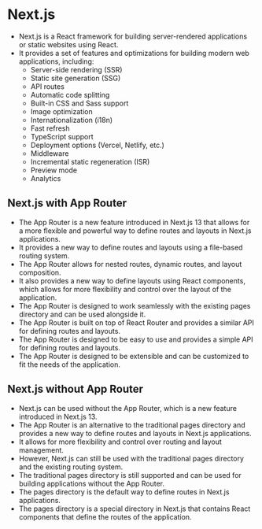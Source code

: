 # Next.js

- Next.js is a React framework for building server-rendered applications or static websites using React.
- It provides a set of features and optimizations for building modern web applications, including:
  - Server-side rendering (SSR)
  - Static site generation (SSG)
  - API routes
  - Automatic code splitting
  - Built-in CSS and Sass support
  - Image optimization
  - Internationalization (i18n)
  - Fast refresh
  - TypeScript support
  - Deployment options (Vercel, Netlify, etc.)
  - Middleware
  - Incremental static regeneration (ISR)
  - Preview mode
  - Analytics

## Next.js with App Router

- The App Router is a new feature introduced in Next.js 13 that allows for a more flexible and powerful way to define routes and layouts in Next.js applications.
- It provides a new way to define routes and layouts using a file-based routing system.
- The App Router allows for nested routes, dynamic routes, and layout composition.
- It also provides a new way to define layouts using React components, which allows for more flexibility and control over the layout of the application.
- The App Router is designed to work seamlessly with the existing pages directory and can be used alongside it.
- The App Router is built on top of React Router and provides a similar API for defining routes and layouts.
- The App Router is designed to be easy to use and provides a simple API for defining routes and layouts.
- The App Router is designed to be extensible and can be customized to fit the needs of the application.

## Next.js without App Router

- Next.js can be used without the App Router, which is a new feature introduced in Next.js 13.
- The App Router is an alternative to the traditional pages directory and provides a new way to define routes and layouts in Next.js applications.
- It allows for more flexibility and control over routing and layout management.
- However, Next.js can still be used with the traditional pages directory and the existing routing system.
- The traditional pages directory is still supported and can be used for building applications without the App Router.
- The pages directory is the default way to define routes in Next.js applications.
- The pages directory is a special directory in Next.js that contains React components that define the routes of the application.
